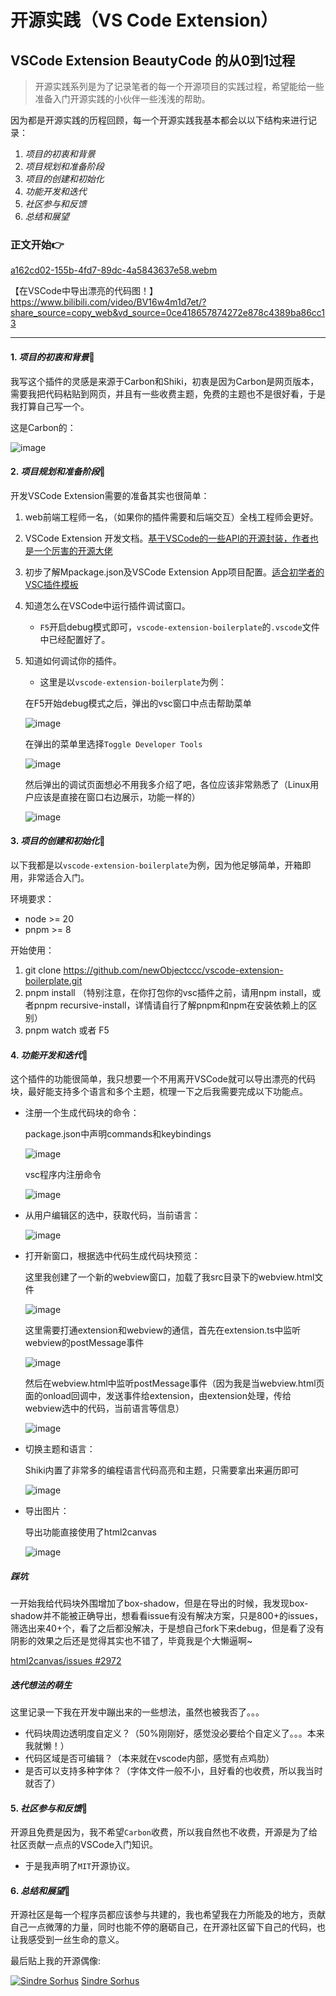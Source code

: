 # 开源实践（VS Code Extension）

## VSCode Extension BeautyCode 的从0到1过程

> 开源实践系列是为了记录笔者的每一个开源项目的实践过程，希望能给一些准备入门开源实践的小伙伴一些浅浅的帮助。

因为都是开源实践的历程回顾，每一个开源实践我基本都会以以下结构来进行记录：

1. *项目的初衷和背景*
2. *项目规划和准备阶段*
3. *项目的创建和初始化*
4. *功能开发和迭代*
5. *社区参与和反馈*
6. *总结和展望*

### 正文开始👉

[a162cd02-155b-4fd7-89dc-4a5843637e58.webm](https://github.com/newObjectccc/newObjectccc.github.io/assets/42132586/9785a6a8-4c62-4ba3-a789-a33ddb25f09d)

【在VSCode中导出漂亮的代码图！】 <https://www.bilibili.com/video/BV16w4m1d7et/?share_source=copy_web&vd_source=0ce418657874272e878c4389ba86cc13>

----------------

#### 1. *项目的初衷和背景*📌

我写这个插件的灵感是来源于Carbon和Shiki，初衷是因为Carbon是网页版本，需要我把代码粘贴到网页，并且有一些收费主题，免费的主题也不是很好看，于是我打算自己写一个。

这是Carbon的：

![image](https://github.com/newObjectccc/newObjectccc.github.io/assets/42132586/a85d1659-6a6e-4ea5-b12a-0e8098ca43e1)

#### 2. *项目规划和准备阶段*📌

开发VSCode Extension需要的准备其实也很简单：

1. web前端工程师一名，（如果你的插件需要和后端交互）全栈工程师会更好。
2. VSCode Extension 开发文档。[基于VSCode的一些API的开源封装，作者也是一个厉害的开源大佬](https://vscode-use-docs.netlify.app/)
3. 初步了解Mpackage.json及VSCode Extension App项目配置。[适合初学者的VSC插件模板](https://github.com/newObjectccc/vscode-extension-boilerplate)
4. 知道怎么在VSCode中运行插件调试窗口。
    - `F5`开启debug模式即可，`vscode-extension-boilerplate`的`.vscode`文件中已经配置好了。
5. 知道如何调试你的插件。
    - 这里是以`vscode-extension-boilerplate`为例：
   
    在F5开始debug模式之后，弹出的vsc窗口中点击帮助菜单
   
    ![image](https://github.com/newObjectccc/newObjectccc.github.io/assets/42132586/96f65559-9b49-4271-ba46-ce45655b03fb)

    在弹出的菜单里选择`Toggle Developer Tools`

    ![image](https://github.com/newObjectccc/newObjectccc.github.io/assets/42132586/c723a174-7839-4944-b98a-0ac63d9c5775)

    然后弹出的调试页面想必不用我多介绍了吧，各位应该非常熟悉了（Linux用户应该是直接在窗口右边展示，功能一样的）

    ![image](https://github.com/newObjectccc/newObjectccc.github.io/assets/42132586/0f6331eb-d111-4363-9ccd-e11e6f37f0d8)


#### 3. *项目的创建和初始化*📌

以下我都是以`vscode-extension-boilerplate`为例，因为他足够简单，开箱即用，非常适合入门。

环境要求：

- node >= 20
- pnpm >= 8

开始使用：

1. git clone <https://github.com/newObjectccc/vscode-extension-boilerplate.git>
2. pnpm install （特别注意，在你打包你的vsc插件之前，请用npm install，或者pnpm recursive-install，详情请自行了解pnpm和npm在安装依赖上的区别）
3. pnpm watch 或者 F5

#### 4. *功能开发和迭代*📌

这个插件的功能很简单，我只想要一个不用离开VSCode就可以导出漂亮的代码块，最好能支持多个语言和多个主题，梳理一下之后我需要完成以下功能点。

- 注册一个生成代码块的命令：

    package.json中声明commands和keybindings

    ![image](https://github.com/newObjectccc/newObjectccc.github.io/assets/42132586/d82cead5-4aae-474d-950b-1e52a401b68b)

    vsc程序内注册命令

    ![image](https://github.com/newObjectccc/newObjectccc.github.io/assets/42132586/d5b80c40-89fd-4dc1-ad3b-5077dd07a655)

- 从用户编辑区的选中，获取代码，当前语言：

    ![image](https://github.com/newObjectccc/newObjectccc.github.io/assets/42132586/725ad460-1aac-4043-aa0d-0d0c0023e43c)
  
- 打开新窗口，根据选中代码生成代码块预览：

    这里我创建了一个新的webview窗口，加载了我src目录下的webview.html文件

    ![image](https://github.com/newObjectccc/newObjectccc.github.io/assets/42132586/bc194260-3382-4b9f-bf68-361df9477b46)

    这里需要打通extension和webview的通信，首先在extension.ts中监听webview的postMessage事件

    ![image](https://github.com/newObjectccc/newObjectccc.github.io/assets/42132586/25078818-fa56-46d5-bbb1-1fc8aa0f3a31)

    然后在webview.html中监听postMessage事件（因为我是当webview.html页面的onload回调中，发送事件给extension，由extension处理，传给webview选中的代码，当前语言等信息）

    ![image](https://github.com/newObjectccc/newObjectccc.github.io/assets/42132586/dbcd0970-3c04-458a-aa63-f6b13ac946c8)

- 切换主题和语言：

    Shiki内置了非常多的编程语言代码高亮和主题，只需要拿出来遍历即可

    ![image](https://github.com/newObjectccc/newObjectccc.github.io/assets/42132586/3074e5ea-3242-4623-b0ab-e9a3beb561a9)

- 导出图片：

    导出功能直接使用了html2canvas

    ![image](https://github.com/newObjectccc/newObjectccc.github.io/assets/42132586/23d364a8-497c-4454-8e56-cca8040f5379)

##### 踩坑

一开始我给代码块外围增加了box-shadow，但是在导出的时候，我发现box-shadow并不能被正确导出，想看看issue有没有解决方案，只是800+的issues，筛选出来40+个，看了之后都没解决，于是想自己fork下来debug，但是看了没有阴影的效果之后还是觉得其实也不错了，毕竟我是个大懒逼啊~

[html2canvas/issues #2972](https://github.com/niklasvh/html2canvas/issues/2972)

##### 迭代想法的萌生

这里记录一下我在开发中蹦出来的一些想法，虽然也被我否了。。。

- 代码块周边透明度自定义？（50%刚刚好，感觉没必要给个自定义了。。。本来我就懒！）
- 代码区域是否可编辑？（本来就在vscode内部，感觉有点鸡肋）
- 是否可以支持多种字体？（字体文件一般不小，且好看的也收费，所以我当时就否了）

#### 5. *社区参与和反馈*📌

开源且免费是因为，我不希望`Carbon`收费，所以我自然也不收费，开源是为了给社区贡献一点点的VSCode入门知识。

- 于是我声明了`MIT`开源协议。

#### 6. *总结和展望*📌

开源社区是每一个程序员都应该参与共建的，我也希望我在力所能及的地方，贡献自己一点微薄的力量，同时也能不停的磨砺自己，在开源社区留下自己的代码，也让我感受到一丝生命的意义。

最后贴上我的开源偶像:

[![Sindre Sorhus](https://github.com/sindresorhus.png?size=50)](https://github.com/sindresorhus)
[Sindre Sorhus](https://github.com/sindresorhus)
